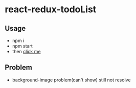# react-redux-todoList
<!--## DEMO
  * [DEMO](https://deleav.github.io/react-blog-template/)-->

## Usage
  * npm i
  * npm start
  * then [click me](http://localhost:8080/)

## Problem
  * background-image problem(can't show) still not resolve
